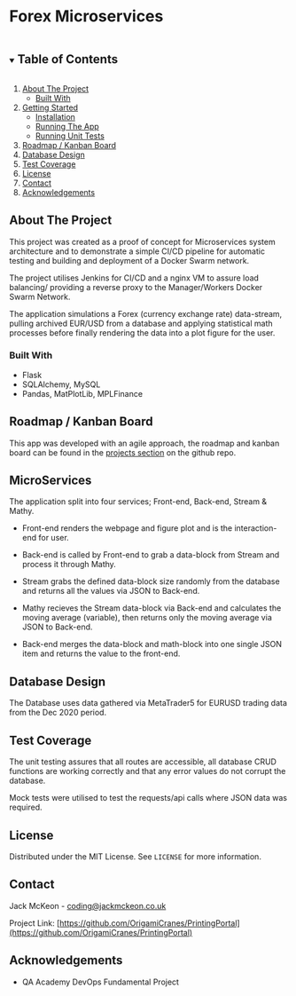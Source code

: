 <!-- PRINTING PORTAL -->
# Forex Microservices 

<!-- TABLE OF CONTENTS -->
<details open="open">
  <summary><h2 style="display: inline-block">Table of Contents</h2></summary>
  <ol>
    <li>
      <a href="#about-the-project">About The Project</a>
      <ul>
        <li><a href="#built-with">Built With</a></li>
      </ul>
    </li>
    <li>
      <a href="#getting-started">Getting Started</a>
      <ul>
        <li><a href="#installation">Installation</a></li>
        <li><a href="#installation">Running The App</a></li>
        <li><a href="#installation">Running Unit Tests</a></li>
      </ul>
    </li>
    <li><a href="#roadmap">Roadmap / Kanban Board</a></li>
    <li><a href="#roadmap">Database Design</a></li>
    <li><a href="#roadmap">Test Coverage</a></li>
    <li><a href="#license">License</a></li>
    <li><a href="#contact">Contact</a></li>
    <li><a href="#acknowledgements">Acknowledgements</a></li>
  </ol>
</details>



<!-- ABOUT THE PROJECT -->
## About The Project

This project was created as a proof of concept for Microservices system architecture 
and to demonstrate a simple CI/CD pipeline for automatic testing and building and deployment of a Docker Swarm network.

The project utilises Jenkins for CI/CD and a nginx VM to assure load balancing/ providing a reverse proxy to the Manager/Workers 
Docker Swarm Network.

The application simulations a Forex (currency exchange rate) data-stream, pulling archived EUR/USD from a database and 
applying statistical math processes before finally rendering the data into a plot figure for the user. 

### Built With

* Flask
* SQLAlchemy, MySQL
* Pandas, MatPlotLib, MPLFinance




<!-- ROADMAP -->
## Roadmap / Kanban Board

This app was developed with an agile approach, the roadmap and kanban board can be found in the 
[projects section](https://github.com/users/OrigamiCranes/projects/1) on the github repo.

<!-- MICROSERVICES -->
## MicroServices

The application split into four services; Front-end, Back-end, Stream & Mathy. 

* Front-end renders the webpage and 
figure plot and is the interaction-end for user. 

* Back-end is called by Front-end to grab a data-block from Stream and process it through Mathy.

* Stream grabs the defined data-block size randomly from the database and returns all the values via JSON to Back-end.

* Mathy recieves the Stream data-block via Back-end and calculates the moving average (variable), then returns only the moving average via JSON to Back-end.

* Back-end merges the data-block and math-block into one single JSON item and returns the value to the front-end.


<!-- DATABASE DESIGN -->
## Database Design

The Database uses data gathered via MetaTrader5 for EURUSD trading data from the Dec 2020 period.
<!-- TEST COVERAGE -->
## Test Coverage
The unit testing assures that all routes are accessible, all database CRUD functions are working correctly and that any error values do not corrupt the database. 

Mock tests were utilised to test the requests/api calls where JSON data was required.



<!-- LICENSE -->
## License

Distributed under the MIT License. See `LICENSE` for more information.



<!-- CONTACT -->
## Contact

Jack McKeon - coding@jackmckeon.co.uk

Project Link: [https://github.com/OrigamiCranes/PrintingPortal](https://github.com/OrigamiCranes/PrintingPortal)



<!-- ACKNOWLEDGEMENTS -->
## Acknowledgements

* QA Academy DevOps Fundamental Project

